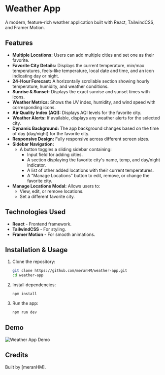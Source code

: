 # Weather App

A modern, feature-rich weather application built with React, TailwindCSS, and Framer Motion.

## Features

- **Multiple Locations:** Users can add multiple cities and set one as their favorite.
- **Favorite City Details:** Displays the current temperature, min/max temperatures, feels-like temperature, local date and time, and an icon indicating day or night.
- **24-Hour Forecast:** A horizontally scrollable section showing hourly temperature, humidity, and weather conditions.
- **Sunrise & Sunset:** Displays the exact sunrise and sunset times with icons.
- **Weather Metrics:** Shows the UV index, humidity, and wind speed with corresponding icons.
- **Air Quality Index (AQI):** Displays AQI levels for the favorite city.
- **Weather Alerts:** If available, displays any weather alerts for the selected city.
- **Dynamic Background:** The app background changes based on the time of day (day/night) for the favorite city.
- **Responsive Design:** Fully responsive across different screen sizes.
- **Sidebar Navigation:**
  - A button toggles a sliding sidebar containing:
    - Input field for adding cities.
    - A section displaying the favorite city's name, temp, and day/night indicator.
    - A list of other added locations with their current temperatures.
    - A "Manage Locations" button to edit, remove, or change the favorite city.
- **Manage Locations Modal:** Allows users to:
  - View, edit, or remove locations.
  - Set a different favorite city.

## Technologies Used

- **React** - Frontend framework.
- **TailwindCSS** - For styling.
- **Framer Motion** - For smooth animations.

## Installation & Usage

1. Clone the repository:
   ```sh
   git clone https://github.com/meranHM/weather-app.git
   cd weather-app
   ```
2. Install dependencies:
   ```sh
   npm install
   ```
3. Run the app:
   ```sh
   npm run dev
   ```

## Demo
![Weather App Demo](./src/assets/Demo.gif)


## Credits

Built by [meranHM].

